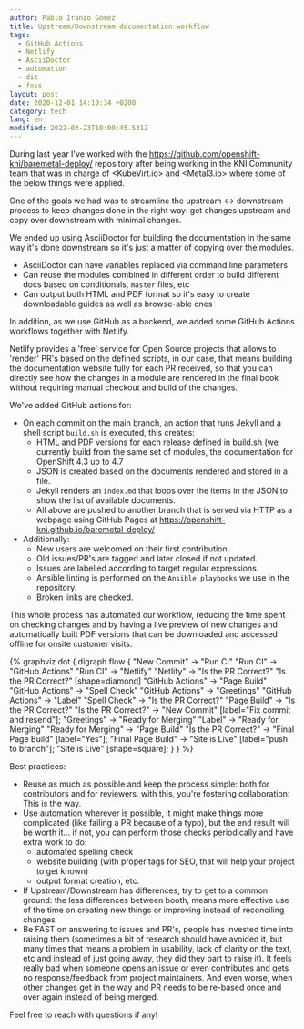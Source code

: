 ```yaml
---
author: Pablo Iranzo Gómez
title: Upstream/Downstream documentation workflow
tags:
  - GitHub Actions
  - Netlify
  - AsciiDoctor
  - automation
  - dit
  - foss
layout: post
date: 2020-12-01 14:10:34 +0200
category: tech
lang: en
modified: 2022-03-23T10:00:45.531Z
---
```


During last year I've worked with the <https://github.com/openshift-kni/baremetal-deploy/> repository after being working in the KNI Community team that was in charge of <KubeVirt.io> and <Metal3.io> where some of the below things were applied.

One of the goals we had was to streamline the upstream <-> downstream process to keep changes done in the right way: get changes upstream and copy over downstream with minimal changes.

We ended up using AsciiDoctor for building the documentation in the same way it's done downstream so it's just a matter of copying over the modules.

- AsciiDoctor can have variables replaced via command line parameters
- Can reuse the modules combined in different order to build different docs based on conditionals, `master` files, etc
- Can output both HTML and PDF format so it's easy to create downloadable guides as well as browse-able ones

In addition, as we use GitHub as a backend, we added some GitHub Actions workflows together with Netlify.

Netlify provides a 'free' service for Open Source projects that allows to 'render' PR's based on the defined scripts, in our case, that means building the documentation website fully for each PR received, so that you can directly see how the changes in a module are rendered in the final book without requiring manual checkout and build of the changes.

We've added GitHub actions for:

- On each commit on the main branch, an action that runs Jekyll and a shell script `build.sh` is executed, this creates:
  - HTML and PDF versions for each release defined in build.sh (we currently build from the same set of modules, the documentation for OpenShift 4.3 up to 4.7
  - JSON is created based on the documents rendered and stored in a file.
  - Jekyll renders an `index.md` that loops over the items in the JSON to show the list of available documents.
  - All above are pushed to another branch that is served via HTTP as a webpage using GitHub Pages at https://openshift-kni.github.io/baremetal-deploy/
- Additionally:
  - New users are welcomed on their first contribution.
  - Old issues/PR's are tagged and later closed if not updated.
  - Issues are labelled according to target regular expressions.
  - Ansible linting is performed on the `Ansible playbooks` we use in the repository.
  - Broken links are checked.

This whole process has automated our workflow, reducing the time spent on checking changes and by having a live preview of new changes and automatically built PDF versions that can be downloaded and accessed offline for onsite customer visits.

{% graphviz
    dot {
        digraph flow {
            "New Commit" -> "Run CI"
            "Run CI" -> "GitHub Actions"
            "Run CI" -> "Netlify"
            "Netlify" -> "Is the PR Correct?"
            "Is the PR Correct?" [shape=diamond]
            "GitHub Actions" -> "Page Build"
            "GitHub Actions" -> "Spell Check"
            "GitHub Actions" -> "Greetings"
            "GitHub Actions" -> "Label"
            "Spell Check" -> "Is the PR Correct?"
            "Page Build" -> "Is the PR Correct?"
            "Is the PR Correct?" -> "New Commit" [label="Fix commit and resend"];
            "Greetings" -> "Ready for Merging"
            "Label" -> "Ready for Merging"
            "Ready for Merging" -> "Page Build"
            "Is the PR Correct?" -> "Final Page Build" [label="Yes"];
            "Final Page Build" -> "Site is Live" [label="push to branch"];
            "Site is Live" [shape=square];
        }
    }
%}

Best practices:

- Reuse as much as possible and keep the process simple: both for contributors and for reviewers, with this, you're fostering collaboration: This is the way.
- Use automation wherever is possible, it might make things more complicated (like failing a PR because of a typo), but the end result will be worth it... if not, you can perform those checks periodically and have extra work to do:
  - automated spelling check
  - website building (with proper tags for SEO, that will help your project to get known)
  - output format creation, etc.
- If Upstream/Downstream has differences, try to get to a common ground: the less differences between booth, means more effective use of the time on creating new things or improving instead of reconciling changes
- Be FAST on answering to issues and PR's, people has invested time into raising them (sometimes a bit of research should have avoided it, but many times that means a problem in usability, lack of clarity on the text, etc and instead of just going away, they did they part to raise it). It feels really bad when someone opens an issue or even contributes and gets no response/feedback from project maintainers. And even worse, when other changes get in the way and PR needs to be re-based once and over again instead of being merged.

Feel free to reach with questions if any!
